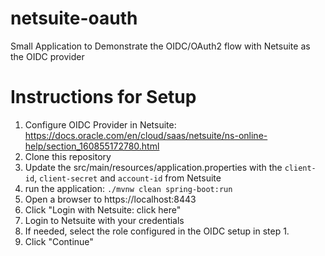 # netsuite-oauth
Small Application to Demonstrate the OIDC/OAuth2 flow with Netsuite as the OIDC provider 

# Instructions for Setup
1. Configure OIDC Provider in Netsuite: https://docs.oracle.com/en/cloud/saas/netsuite/ns-online-help/section_160855172780.html
2. Clone this repository
3. Update the src/main/resources/application.properties with the `client-id`, `client-secret` and `account-id` from Netsuite
4. run the application: `./mvnw clean spring-boot:run`
5. Open a browser to https://localhost:8443
6. Click "Login with Netsuite: click here"
7. Login to Netsuite with your credentials
8. If needed, select the role configured in the OIDC setup in step 1.
9. Click "Continue"

